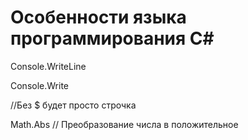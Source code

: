 # Особенности языка программирования C#

Console.WriteLine

Console.Write

//Без $ будет просто строчка

Math.Abs // Преобразование числа в положительное